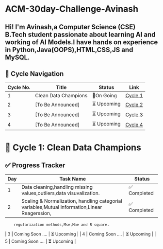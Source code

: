 # ACM-30day-Challenge-Avinash
Hi! I'm Avinash,a Computer Science (CSE) B.Tech student passionate about learning AI and working of AI Models.I have hands on experience in Python,Java(OOPS),HTML,CSS,JS and MySQL. 
---

## 📘 Cycle Navigation

| Cycle No. | Title                    | Status       | Link                                                |
|-----------|--------------------------|--------------|-----------------------------------------------------|
| 1         | Clean Data Champions     | 🔄On Going   | [Cycle 1](./Cycle-01_Clean_Data_Champions/)          |
| 2         | [To Be Announced]        | ⏳ Upcoming  | [Cycle 2](./Cycle_2_[Coming_Soo/)                   |
| 3         | [To Be Announced]        | ⏳ Upcoming  | [Cycle 3](./Cycle_3_[Coming_Soon]/)                 |
| 4         | [To Be Announced]        | ⏳ Upcoming  | [Cycle 4](./Cycle_4_[Coming_Soon]/)                 |


# 🧹 Cycle 1: Clean Data Champions

## ✅ Progress Tracker

| Day | Task Name                                                                                    | Status       |
|-----|----------------------------------------------------------------------------------------------|--------------|
| 1   | Data cleaning,handling missing values,outliers,data visuvalization.                          | ✅ Completed |
| 2   | Scaling & Normalization, handling categorial variables,Mutual information,Linear Reagerssion,| ✅ Completed |
        regularization methods,Mse,Mae and R square.                                                
| 3   | Coming Soon ....                                                                             | ⏳ Upcoming  |
| 4   | Coming Soon ....                                                                             | ⏳ Upcoming  |
| 5   | Coming Soon ....                                                                             | ⏳ Upcoming  |
